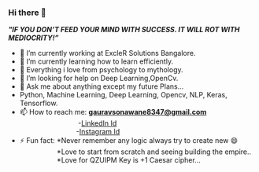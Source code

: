 ### Hi there 👋
***"IF YOU DON’T FEED YOUR MIND WITH SUCCESS. IT WILL ROT WITH MEDIOCRITY!”***

- 🔭 I’m currently working at ExcleR Solutions Bangalore.
- 🌱 I’m currently learning how to learn efficiently.
- 👯  Everything i love from psychology to mythology.
- 🤔 I’m looking for help on Deep Learning,OpenCv.
- 💬 Ask me about anything except my  future Plans...
- Python, Machine Learning, Deep Learning, Opencv, NLP, Keras, Tensorflow.
- 📫 How to reach me:  **gauravsonawane8347@gmail.com** <br />
        &nbsp;&nbsp;&nbsp;&nbsp;&nbsp;&nbsp;&nbsp;&nbsp;&nbsp;&nbsp;          &nbsp;&nbsp;&nbsp;&nbsp;&nbsp;&nbsp;&nbsp;&nbsp;&nbsp;&nbsp;&nbsp;&nbsp;&nbsp;&nbsp;&nbsp;&nbsp;&nbsp;&nbsp;&nbsp;-[LinkedIn Id](https://www.linkedin.com/in/gaurav-r-sonawane-866823190) <br />
                     &nbsp;&nbsp;&nbsp;&nbsp;&nbsp;&nbsp;&nbsp;&nbsp;&nbsp;&nbsp;&nbsp;&nbsp;&nbsp;&nbsp;&nbsp;&nbsp;&nbsp;&nbsp;&nbsp;&nbsp;&nbsp;&nbsp;&nbsp;
                     &nbsp;&nbsp;&nbsp;&nbsp;&nbsp;-[Instagram Id](https://www.instagram.com/gauravsonawane98/) <br />
- ⚡ Fun fact: *Never remember any logic always try to create new 😄 <br/>
  &nbsp;&nbsp;&nbsp;&nbsp;&nbsp;&nbsp;&nbsp;&nbsp;&nbsp;&nbsp;&nbsp;&nbsp;&nbsp;&nbsp;&nbsp;&nbsp;&nbsp;&nbsp;&nbsp;*Love to start from scratch and seeing  building the empire.. <br/>
  &nbsp;&nbsp;&nbsp;&nbsp;&nbsp;&nbsp;&nbsp;&nbsp;&nbsp;&nbsp;&nbsp;&nbsp;&nbsp;&nbsp;&nbsp;&nbsp;&nbsp;&nbsp;&nbsp;*Love for QZUIPM Key is +1 Caesar cipher...


